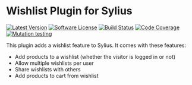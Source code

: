 # Wishlist Plugin for Sylius

[![Latest Version][ico-version]][link-packagist]
[![Software License][ico-license]](LICENSE)
[![Build Status][ico-github-actions]][link-github-actions]
[![Code Coverage][ico-code-coverage]][link-code-coverage]
[![Mutation testing][ico-infection]][link-infection]

This plugin adds a wishlist feature to Sylius. It comes with these features:

- Add products to a wishlist (whether the visitor is logged in or not)
- Allow multiple wishlists per user
- Share wishlists with others
- Add products to cart from wishlist

[ico-version]: https://poser.pugx.org/setono/sylius-wishlist-plugin/v/stable
[ico-license]: https://poser.pugx.org/setono/sylius-wishlist-plugin/license
[ico-github-actions]: https://github.com/Setono/sylius-wishlist-plugin/workflows/build/badge.svg
[ico-code-coverage]: https://codecov.io/gh/Setono/sylius-wishlist-plugin/branch/master/graph/badge.svg
[ico-infection]: https://img.shields.io/endpoint?style=flat&url=https%3A%2F%2Fbadge-api.stryker-mutator.io%2Fgithub.com%2FSetono%2FSyliusPluginSkeleton%2Fmaster

[link-packagist]: https://packagist.org/packages/setono/sylius-wishlist-plugin
[link-github-actions]: https://github.com/Setono/sylius-wishlist-plugin/actions
[link-code-coverage]: https://codecov.io/gh/Setono/sylius-wishlist-plugin
[link-infection]: https://dashboard.stryker-mutator.io/reports/github.com/Setono/sylius-wishlist-plugin/master

